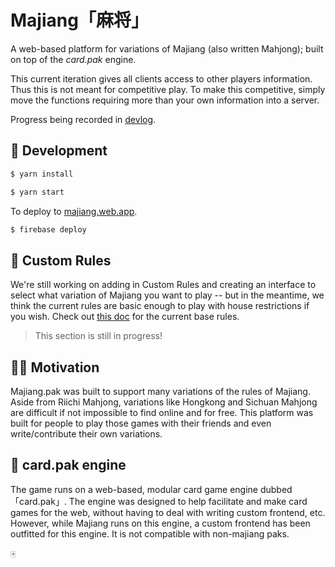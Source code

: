 # Majiang「麻将」

A web-based platform for variations of Majiang (also written Mahjong); built on top of the _card.pak_ engine.

This current iteration gives all clients access to other players information. Thus this is not meant for competitive play. To make this competitive, simply move the functions requiring more than your own information into a server.

Progress being recorded in [devlog](https://jynnie.me/devlog/wukong/).

## 🔨 Development

```sh
$ yarn install
```

```sh
$ yarn start
```

To deploy to [majiang.web.app](https://majiang.web.app/).

```sh
$ firebase deploy
```

## 🎒 Custom Rules

We're still working on adding in Custom Rules and creating an interface to select what variation of Majiang you want to play -- but in the meantime, we think the current rules are basic enough to play with house restrictions if you wish. Check out [this doc](/src/paks/mjng/DianXin/README.md) for the current base rules.

> This section is still in progress!

## 💪🏼 Motivation

Majiang.pak was built to support many variations of the rules of Majiang. Aside from Riichi Mahjong, variations like Hongkong and Sichuan Mahjong are difficult if not impossible to find online and for free. This platform was built for people to play those games with their friends and even write/contribute their own variations.

## 🎠 card.pak engine

The game runs on a web-based, modular card game engine dubbed 「card.pak」. The engine was designed to help facilitate and make card games for the web, without having to deal with writing custom frontend, etc. However, while Majiang runs on this engine, a custom frontend has been outfitted for this engine. It is not compatible with non-majiang paks.

🀄
